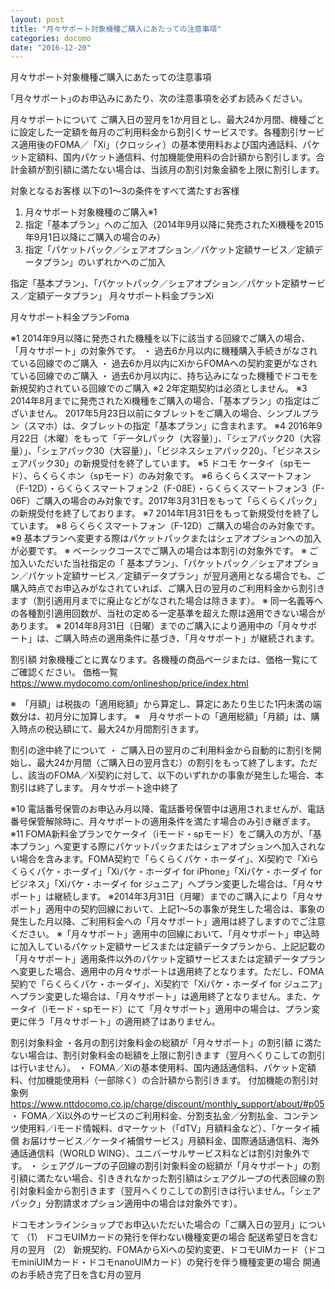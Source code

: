```yaml
---
layout: post
title: "月々サポート対象機種ご購入にあたっての注意事項"
categories: docomo
date: "2016-12-20"
---
```


月々サポート対象機種ご購入にあたっての注意事項

｢月々サポート｣のお申込みにあたり、次の注意事項を必ずお読みください。

月々サポートについて
ご購入日の翌月を1か月目とし、最大24か月間、機種ごとに設定した一定額を毎月のご利用料金から割引くサービスです。各種割引サービス適用後のFOMA／「Xi」（クロッシィ）の基本使用料および国内通話料、パケット定額料、国内パケット通信料、付加機能使用料の合計額から割引します。合計金額が割引額に満たない場合は、当該月の割引対象金額を上限に割引します。


対象となるお客様
以下の1～3の条件をすべて満たすお客様
1. 月々サポート対象機種のご購入※1
2. 指定「基本プラン」へのご加入（2014年9月以降に発売されたXi機種を2015年9月1日以降にご購入の場合のみ）
3. 指定「パケットパック／シェアオプション／パケット定額サービス／定額データプラン」のいずれかへのご加入

指定「基本プラン」、「パケットパック／シェアオプション／パケット定額サービス／定額データプラン」
月々サポート料金プランXi

月々サポート料金プランFoma


※1 2014年9月以降に発売された機種を以下に該当する回線でご購入の場合、「月々サポート」の対象外です。
・ 過去6か月以内に機種購入手続きがなされている回線でのご購入
・ 過去6か月以内にXiからFOMAへの契約変更がなされている回線でのご購入
・ 過去6か月以内に、持ち込みになった機種でドコモを新規契約されている回線でのご購入
※2 2年定期契約は必須としません。
※3 2014年8月までに発売されたXi機種をご購入の場合、「基本プラン」の指定はございません。
2017年5月23日以前にタブレットをご購入の場合、シンプルプラン（スマホ）は、タブレットの指定「基本プラン」に含まれます。
※4 2016年9月22日（木曜）をもって「データLパック（大容量）」、「シェアパック20（大容量）」、「シェアパック30（大容量）」、「ビジネスシェアパック20」、「ビジネスシェアパック30」の新規受付を終了しています。
※5 ドコモ ケータイ（spモード）、らくらくホン（spモード）のみ対象です。
※6 らくらくスマートフォン（F-12D）・らくらくスマートフォン2（F-08E）・らくらくスマートフォン3（F-06F）ご購入の場合のみ対象です。2017年3月31日をもって「らくらくパック」の新規受付を終了しております。
※7 2014年1月31日をもって新規受付を終了しています。
※8 らくらくスマートフォン（F-12D）ご購入の場合のみ対象です。
※9 基本プランへ変更する際はパケットパックまたはシェアオプションへの加入が必要です。
※ ベーシックコースでご購入の場合は本割引の対象外です。
※ ご加入いただいた当社指定の「 基本プラン」、「パケットパック／シェアオプション／パケット定額サービス／定額データプラン」が翌月適用となる場合でも、ご購入時点でお申込みがなされていれば、ご購入日の翌月のご利用料金から割引きます（割引適用月までに廃止などがなされた場合は除きます）。
※ 同一名義等への各種割引適用回数が、当社の定める一定基準を超えた際は適用できない場合があります。
※ 2014年8月31日（日曜）までのご購入により適用中の「月々サポート」は、ご購入時点の適用条件に基づき、「月々サポート」が継続されます。

割引額
対象機種ごとに異なります。各機種の商品ページまたは、価格一覧にてご確認ください。
価格一覧 https://www.mydocomo.com/onlineshop/price/index.html

※　「月額」は税抜の「適用総額」から算定し、算定にあたり生じた1円未満の端数分は、初月分に加算します。
※　月々サポートの「適用総額」「月額」は、購入時点の税込額にて、最大24か月間割引きます。



割引の途中終了について
・ ご購入日の翌月のご利用料金から自動的に割引を開始し、最大24か月間（ご購入日の翌月含む）の割引をもって終了します。ただし、該当のFOMA／Xi契約に対して、以下のいずれかの事象が発生した場合、本割引は終了します。
月々サポート途中終了

※10 電話番号保管のお申込み月以降、電話番号保管中は適用されませんが、電話番号保管解除時に、月々サポートの適用条件を満たす場合のみ引き継ぎます。
※11 FOMA新料金プランでケータイ（iモード・spモード）をご購入の方が、「基本プラン」へ変更する際にパケットパックまたはシェアオプションへ加入されない場合を含みます。FOMA契約で「らくらくパケ・ホーダイ」、Xi契約で「Xiらくらくパケ・ホーダイ」「Xiパケ・ホーダイ for iPhone」「Xiパケ・ホーダイ for ビジネス」「Xiパケ・ホーダイ for ジュニア」へプラン変更した場合は、「月々サポート」は継続します。
※2014年3月31日（月曜）までのご購入により「月々サポート」適用中の契約回線において、上記1～5の事象が発生した場合は、事象の発生した月以降、ご利用料金への「月々サポート」適用は終了しますのでご注意ください。
※「月々サポート」適用中の回線において、「月々サポート」申込時に加入しているパケット定額サービスまたは定額データプランから、上記記載の「月々サポート」適用条件以外のパケット定額サービスまたは定額データプランへ変更した場合、適用中の月々サポートは適用終了となります。ただし、FOMA契約で「らくらくパケ・ホーダイ」、Xi契約で「Xiパケ・ホーダイ for ジュニア」へプラン変更した場合は、「月々サポート」は適用終了となりません。また、ケータイ（iモード・spモード）にて「月々サポート」適用中の場合は、プラン変更に伴う「月々サポート」の適用終了はありません。


割引対象料金
・各月の割引対象料金の総額が「月々サポート」の割引額 に満たない場合は、割引対象料金の総額を上限に割引きます（翌月へくりこしての割引は行いません）。
・ FOMA／Xiの基本使用料、国内通話通信料、パケット定額料、付加機能使用料（一部除く）の合計額から割引きます。
付加機能の割引対象例 https://www.nttdocomo.co.jp/charge/discount/monthly_support/about/#p05
・ FOMA／Xi以外のサービスのご利用料金、分割支払金／分割払金、コンテンツ使用料／iモード情報料、dマーケット（「dTV」月額料金など）、「ケータイ補償 お届けサービス／ケータイ補償サービス」月額料金、国際通話通信料、海外通話通信料（WORLD WING）、ユニバーサルサービス料などは割引対象外です。
・ シェアグループの子回線の割引対象料金の総額が「月々サポート」の割引額に満たない場合、引ききれなかった割引額はシェアグループの代表回線の割引対象料金から割引きます（翌月へくりこしての割引きは行いません。「シェアパック」分割請求オプション適用中の場合は対象外です）。


ドコモオンラインショップでお申込いただいた場合の「ご購入日の翌月」について
（1） ドコモUIMカードの発行を伴わない機種変更の場合
配送希望日を含む月の翌月
（2） 新規契約、FOMAからXiへの契約変更、ドコモUIMカード（ドコモminiUIMカード・ドコモnanoUIMカード）の発行を伴う機種変更の場合
開通のお手続き完了日を含む月の翌月
